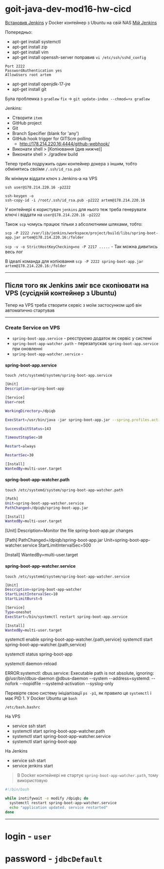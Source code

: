 # goit-java-dev-mod16-hw-cicd

[Встановив Jenkins](https://www.jenkins.io/doc/book/installing/linux/) у Docker контейнер з Ubuntu на свій NAS [Мій Jenkins](http://178.214.220.16:8808/)

Попередньо:
- apt-get install systemctl
- apt-get install zip
- apt-get install vim
- apt-get install openssh-server
поправив `vi /etc/ssh/sshd_config`
```text
Port 2222
PasswordAuthentication yes
AllowUsers root artem
```
- apt-get install openjdk-17-jre
- apt-get install git

Була проблемка з `gradlew`
`fix` -> `git update-index --chmod=+x gradlew`

Jenkins:
- Створити `item`
- GitHub project
- Git
- Branch Specifier (blank for 'any')
- GitHub hook trigger for GITScm polling
  - http://178.214.220.16:4444/github-webhook/
- Виконати shell > [Копіювання (див нижче)]
- Виконати shell > ./gradlew build

Тепер треба подружить один контейнер докера з іншим, тобто обмінятись своїми `/.ssh/id_rsa.pub`

Як мінімум віддати ключ з Jenkins-а на VPS

`ssh user@178.214.220.16 -p2222`

```text
ssh-keygen -o
ssh-copy-id -i /root/.ssh/id_rsa.pub -p2222 artem@178.214.220.16
```

У контейнері є користувач `jenkins` для нього теж треба генерувати ключі і віддати на `user@178.214.220.16 -p2222`

Також `scp` чомусь працює тільки з абсолютними шляхами, тобто:

`scp -P 2222 /var/lib/jenkins/workspace/project/build/libs/spring-boot-app.jar artem@178.214.220.16:/folder`

`scp -v -o StrictHostKeyChecking=no -P 2217 .....` - Так можна дивитись весь лог

В ідеалі команда для копіювання
`scp -P 2222 spring-boot-app.jar artem@178.214.220.16:/folder`

---

## Після того як Jenkins зміг все скопіювати на VPS (сусідній контейнер з Ubuntu)

Тепер на VPS треба створити сервіс з моїм застосунком щоб він автоматично стартував

---
### Create Service on VPS

- `spring-boot-app.service` - реєструємо додаток як сервіс у системі
- `spring-boot-app-watcher.path` - перезапускає `spring-boot-app.service` при оновленні
- `spring-boot-app-watcher.service` - 

#### spring-boot-app.service

`touch /etc/systemd/system/spring-boot-app.service`

```bash
[Unit]
Description=spring-boot-app

[Service]
User=root

WorkingDirectory=/dpiqb

ExecStart=/usr/bin/java -jar spring-boot-app.jar --spring.profiles.active=prod

SuccessExitStatus=143

TimeoutStopSec=10

Restart=always

RestartSec=30

[Install]
WantedBy=multi-user.target
```

#### spring-boot-app-watcher.path

`touch /etc/systemd/system/spring-boot-app-watcher.path`

```bash
[Path]
Unit=spring-boot-app-watcher.service
PathChanged=/dpiqb/spring-boot-app.jar

[Install]
WantedBy=multi-user.target
```
[Unit]
Description=Monitor the file spring-boot-app.jar changes

[Path]
PathChanged=/dpiqb/spring-boot-app.jar
Unit=spring-boot-app-watcher.service
StartLimitIntervalSec=500

[Install]
WantedBy=multi-user.target

#### spring-boot-app-watcher.service

`touch /etc/systemd/system/spring-boot-app-watcher.service`

```bash
[Unit]
Description=spring-boot-app-watcher
StartLimitIntervalSec=10
StartLimitBurst=5

[Service]
Type=oneshot
ExecStart=/bin/systemctl restart spring-boot-app.service

[Install]
WantedBy=multi-user.target
```

systemctl enable spring-boot-app-watcher.{path,service}
systemctl start spring-boot-app-watcher.{path,service}

systemctl status spring-boot-app

systemctl daemon-reload

ERROR:systemctl: dbus.service: Executable path is not absolute, ignoring:
@/usr/bin/dbus-daemon @dbus-daemon --system --address=systemd: --nofork --nopidfile --systemd-activation --syslog-only

Перевірте свою систему ініціалізації `ps -p1`, як правило це `systemctl` і має PID 1. У Docker Ubuntu це `bash`

`/etc/bash.bashrc`

На VPS
- service ssh start
- systemctl start spring-boot-app-watcher.path
- systemctl start spring-boot-app-watcher.service
- systemctl start spring-boot-app

На Jenkins
- service ssh start
- service jenkins start

> В Docker контейнері не стартує `spring-boot-app-watcher.path`, тому використовую 

```bash
#!/bin/bash

while inotifywait -e modify /dpiqb; do
  systemctl restart spring-boot-app-watcher.service
  echo "application updated. service restarted"
done
```

---

# login - `user`
# password - `jdbcDefault`